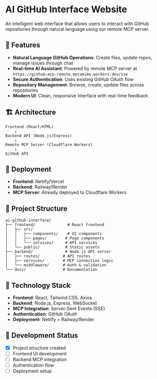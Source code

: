 # AI GitHub Interface Website

An intelligent web interface that allows users to interact with GitHub repositories through natural language using our remote MCP server.

## 🎯 Features

- **Natural Language GitHub Operations**: Create files, update repos, manage issues through chat
- **Real-time AI Assistant**: Powered by remote MCP server at `https://github-mcp-remote.metamike.workers.dev/sse`
- **Secure Authentication**: Uses existing GitHub OAuth flow
- **Repository Management**: Browse, create, update files across repositories
- **Modern UI**: Clean, responsive interface with real-time feedback

## 🏗️ Architecture

```
Frontend (React/HTML) 
    ↓
Backend API (Node.js/Express)
    ↓
Remote MCP Server (Cloudflare Workers)
    ↓
GitHub API
```

## 🚀 Deployment

- **Frontend**: Netlify/Vercel
- **Backend**: Railway/Render
- **MCP Server**: Already deployed to Cloudflare Workers

## 📁 Project Structure

```
ai-github-interface/
├── frontend/              # React frontend
│   ├── src/
│   │   ├── components/    # UI components
│   │   ├── pages/        # Page components
│   │   └── services/     # API services
│   └── public/           # Static assets
├── backend/              # Node.js API server
│   ├── routes/          # API routes
│   ├── services/        # MCP connection logic
│   └── middleware/      # Auth & validation
└── docs/                # Documentation
```

## 🔧 Technology Stack

- **Frontend**: React, Tailwind CSS, Axios
- **Backend**: Node.js, Express, WebSocket
- **MCP Integration**: Server-Sent Events (SSE)
- **Authentication**: GitHub OAuth
- **Deployment**: Netlify + Railway/Render

## 📝 Development Status

- [x] Project structure created
- [ ] Frontend UI development
- [ ] Backend MCP integration
- [ ] Authentication flow
- [ ] Deployment setup
